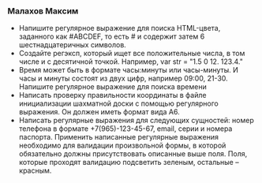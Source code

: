 ### Малахов Максим
* Напишите регулярное выражение для поиска HTML-цвета, заданного как #ABCDEF, то есть # и содержит затем 6 шестнадцатеричных символов.
* Создайте регэксп, который ищет все положительные числа, в том числе и с десятичной точкой. Например, var str = "1.5 0 12. 123.4."
* Время может быть в формате часы:минуты или часы-минуты. И часы и минуты состоят из двух цифр, например 09:00, 21-30. Напишите регулярное выражение для поиска времени
* Написать проверку правильности координаты в файле инициализации шахматной доски c помощью регулярного выражения. Он должен иметь формат вида A6.
* Написать регулярные выражения для следующих сущностей: номер телефона в формате +7(965)-123-45-67, email, серии и номера паспорта. Применить написанные регулярные выражения необходимо для валидации произвольной формы, в которой обязательно должны присутствовать описанные выше поля. Поля, которые проходят валидацию подсветить зеленым, остальные – красным.
